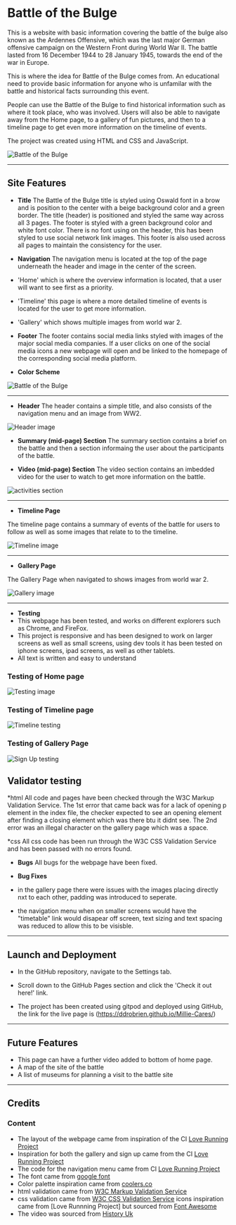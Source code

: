 # Battle of the Bulge

This is a website with basic information covering the battle of the bulge also known as the Ardennes Offensive, which was the last major German offensive campaign on the Western Front during World War II. The battle lasted from 16 December 1944 to 28 January 1945, towards the end of the war in Europe.

This is where the idea for Battle of the Bulge comes from. An educational need to provide basic information for anyone who is unfamilar with the battle and historical facts surrounding this event.

People can use the Battle of the Bulge to find historical information such as where it took place, who was involved. Users will also be able to navigate away from the Home page, to a gallery of fun pictures, and then to a timeline page to get even more information on the timeline of events. 

The project was created using HTML and CSS and JavaScript. 

![Battle of the Bulge](/assets/Images/multiscreencapture.png)

---
## Site Features

* **Title**
The Battle of the Bulge title is styled using Oswald font in a brow and is position to the center with a beige background color and a green border. The title (header) is positioned and styled the same way across all 3 pages.
The footer is styled with a green background color and white font color. There is no font using on the header, this has been styled to use social network link images. This footer is also used across all pages to maintain the consistency for the user. 

* **Navigation**
The navigation menu is located at the top of the page underneath the header and image in the center of the screen.
* 'Home' which is where the overview information is located, that a user will want to see first as a priority.
* 'Timeline' this page is where a more detailed timeline of events is located for the user to get more information. 
* 'Gallery' which shows multiple images from world war 2.


* **Footer**
The footer contains social media links styled with images of the major social media companies.
If a user clicks on one of the social media icons a new webpage will open and be linked to the homepage of the corresponding social media platform. 

* **Color Scheme**

![Battle of the Bulge](/assets/Images/colorpalette.png)

---
* **Header**
The header contains a simple title, and also consists of the navigation menu and an image from WW2. 

![Header image](assets/Images/titlesection.png)

* **Summary (mid-page) Section**
The summary section contains a brief on the battle and then a section informaing the user about the participants of the battle.

* **Video (mid-page) Section**
The video section contains an imbedded video for the user to watch to get more information on the battle.

![activities section](assets/Images/summarysection.png)

---
* **Timeline Page**

The timeline page contains a summary of events of the battle for users to follow as well as some images that relate to to the timeline.

![Timeline image](assets/Images/timelinepage.png)


---
* **Gallery Page**

The Gallery Page when navigated to shows images from world war 2. 

![Gallery image](assets/Images/gallerypage.png)

---
* **Testing**
* This webpage has been tested, and works on different explorers such as Chrome, and FireFox.
* This project is responsive and has been designed to work on larger screens as well as small screens, using dev tools it has been tested on iphone screens, ipad screens, as well as other tablets. 
* All text is written and easy to understand

### Testing of Home page

![Testing image](assets/Images/testinghomepage.png)

### Testing of Timeline page

![Timeline testing](assets/Images/testingtimeline.png)

### Testing of Gallery Page

![Sign Up testing](assets/Images/testinggallery.png)

## Validator testing

*html
All code and pages have been checked through the W3C Markup Validation Service. The 1st error that came back was for a lack of opening p element in the index file, the checker expected to see an opening element after finding a closing element which was there btu it didnt see.
The 2nd error was an illegal character on the gallery page which was a space.

*css
All css code has been run through the W3C CSS Validation Service and has been passed with no errors found. 

* **Bugs**
All bugs for the webpage have been fixed. 

* **Bug Fixes**
* in the gallery page there were issues with the images placing directly nxt to each other, padding was introduced to seperate.
* the navigation menu when on smaller screens would have the "timetable" link would disapear off screen, text sizing and text spacing was reduced to allow this to be visisble.

---
## Launch and Deployment
* In the GitHub repository, navigate to the Settings tab.  
* Scroll down to the GitHub Pages section and click the 'Check it out here!' link.  

* The project has been created using gitpod and deployed using GitHub, the link for the live page is (https://ddrobrien.github.io/Millie-Cares/)

---

## Future Features

* This page can have a further video added to bottom of home page.
* A map of the site of the battle
* A list of museums for planning a visit to the battle site
---

## Credits

### Content
* The layout of the webpage came from inspiration of the CI [Love Running Project](https://ddrobrien.github.io/Love-Running/)
* Inspiration for both the gallery and sign up came from the CI [Love Running Project](https://ddrobrien.github.io/Love-Running/)
* The code for the navigation menu came from CI [Love Running Project](https://ddrobrien.github.io/Love-Running/)
* The font came from [google font](https://fonts.google.com/)
* Color palette inspiration came from [coolers.co](https://coolors.co/)
* html validation came from [W3C Markup Validation Service](https://validator.w3.org/#validate_by_input)
* css validation came from [W3C CSS Validation Service](https://jigsaw.w3.org/css-validator/)
icons inspiration came from [Love Runnning Project] but sourced from [Font Awesome](https://fontawesome.com/)
* The video was sourced from [History Uk](https://www.history.co.uk/)